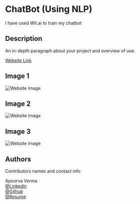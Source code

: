 # ChatBot (Using NLP)

I have used Wit.ai to train my chatbot

## Description

An in-depth paragraph about your project and overview of use.

[Website Link](URL)



## Image 1
![Website Image](dic/pic1.jpg?raw=true "Title")
<br>
## Image 2
![Website Image](pic2.jpg?raw=true "Title")
<br>
## Image 3
![Website Image](pic3.jpg?raw=true "Title")




## Authors

Contributors names and contact info

Apoorva Verma<br>
[@Linkedin](https://www.linkedin.com/in/apoorva-verma-aa045a202/)
<br>
[@Github](https://github.com/apoorva-01)
<br>
[@Resume](#)

